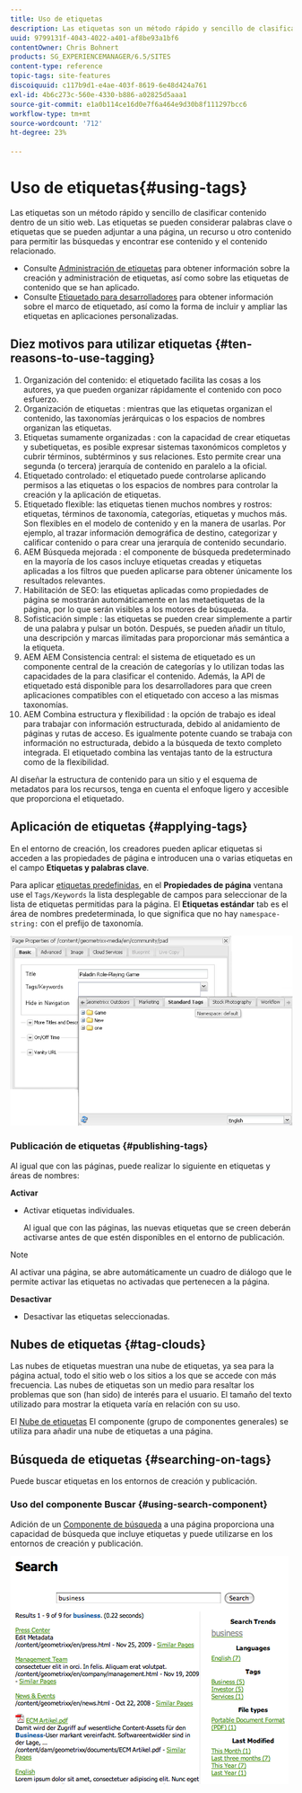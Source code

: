 ```yaml
---
title: Uso de etiquetas
description: Las etiquetas son un método rápido y sencillo de clasificar contenido dentro de un sitio web. Las etiquetas se pueden considerar palabras clave o etiquetas que se pueden adjuntar a una página, un recurso u otro contenido para permitir las búsquedas y encontrar ese contenido y el contenido relacionado.
uuid: 9799131f-4043-4022-a401-af8be93a1bf6
contentOwner: Chris Bohnert
products: SG_EXPERIENCEMANAGER/6.5/SITES
content-type: reference
topic-tags: site-features
discoiquuid: c117b9d1-e4ae-403f-8619-6e48d424a761
exl-id: 4b6c273c-560e-4330-b886-a02825d5aaa1
source-git-commit: e1a0b114ce16d0e7f6a464e9d30b8f111297bcc6
workflow-type: tm+mt
source-wordcount: '712'
ht-degree: 23%

---
```


# Uso de etiquetas{#using-tags}

Las etiquetas son un método rápido y sencillo de clasificar contenido dentro de un sitio web. Las etiquetas se pueden considerar palabras clave o etiquetas que se pueden adjuntar a una página, un recurso u otro contenido para permitir las búsquedas y encontrar ese contenido y el contenido relacionado.

* Consulte [Administración de etiquetas](/help/sites-administering/tags.md) para obtener información sobre la creación y administración de etiquetas, así como sobre las etiquetas de contenido que se han aplicado.
* Consulte [Etiquetado para desarrolladores](/help/sites-developing/tags.md) para obtener información sobre el marco de etiquetado, así como la forma de incluir y ampliar las etiquetas en aplicaciones personalizadas.

## Diez motivos para utilizar etiquetas {#ten-reasons-to-use-tagging}

1. Organización del contenido: el etiquetado facilita las cosas a los autores, ya que pueden organizar rápidamente el contenido con poco esfuerzo.
1. Organización de etiquetas : mientras que las etiquetas organizan el contenido, las taxonomías jerárquicas o los espacios de nombres organizan las etiquetas.
1. Etiquetas sumamente organizadas : con la capacidad de crear etiquetas y subetiquetas, es posible expresar sistemas taxonómicos completos y cubrir términos, subtérminos y sus relaciones. Esto permite crear una segunda (o tercera) jerarquía de contenido en paralelo a la oficial.
1. Etiquetado controlado: el etiquetado puede controlarse aplicando permisos a las etiquetas o los espacios de nombres para controlar la creación y la aplicación de etiquetas.
1. Etiquetado flexible: las etiquetas tienen muchos nombres y rostros: etiquetas, términos de taxonomía, categorías, etiquetas y muchos más. Son flexibles en el modelo de contenido y en la manera de usarlas. Por ejemplo, al trazar información demográfica de destino, categorizar y calificar contenido o para crear una jerarquía de contenido secundario.
1. AEM Búsqueda mejorada : el componente de búsqueda predeterminado en la mayoría de los casos incluye etiquetas creadas y etiquetas aplicadas a los filtros que pueden aplicarse para obtener únicamente los resultados relevantes.
1. Habilitación de SEO: las etiquetas aplicadas como propiedades de página se mostrarán automáticamente en las metaetiquetas de la página, por lo que serán visibles a los motores de búsqueda.
1. Sofisticación simple : las etiquetas se pueden crear simplemente a partir de una palabra y pulsar un botón. Después, se pueden añadir un título, una descripción y marcas ilimitadas para proporcionar más semántica a la etiqueta.
1. AEM AEM Consistencia central: el sistema de etiquetado es un componente central de la creación de categorías y lo utilizan todas las capacidades de la para clasificar el contenido. Además, la API de etiquetado está disponible para los desarrolladores para que creen aplicaciones compatibles con el etiquetado con acceso a las mismas taxonomías.
1. AEM Combina estructura y flexibilidad : la opción de trabajo es ideal para trabajar con información estructurada, debido al anidamiento de páginas y rutas de acceso. Es igualmente potente cuando se trabaja con información no estructurada, debido a la búsqueda de texto completo integrada. El etiquetado combina las ventajas tanto de la estructura como de la flexibilidad.

Al diseñar la estructura de contenido para un sitio y el esquema de metadatos para los recursos, tenga en cuenta el enfoque ligero y accesible que proporciona el etiquetado.

## Aplicación de etiquetas   {#applying-tags}

En el entorno de creación, los creadores pueden aplicar etiquetas si acceden a las propiedades de página e introducen una o varias etiquetas en el campo **Etiquetas y palabras clave**.

Para aplicar [etiquetas predefinidas](/help/sites-administering/tags.md), en el **Propiedades de página** ventana use el `Tags/Keywords` la lista desplegable de campos para seleccionar de la lista de etiquetas permitidas para la página. El **Etiquetas estándar** tab es el área de nombres predeterminada, lo que significa que no hay `namespace-string:` con el prefijo de taxonomía.

![chlimage_1-2](assets/chlimage_1-2a.png)

### Publicación de etiquetas {#publishing-tags}

Al igual que con las páginas, puede realizar lo siguiente en etiquetas y áreas de nombres:

**Activar**

* Activar etiquetas individuales.

   Al igual que con las páginas, las nuevas etiquetas que se creen deberán activarse antes de que estén disponibles en el entorno de publicación.

>[!NOTE]
>
>Al activar una página, se abre automáticamente un cuadro de diálogo que le permite activar las etiquetas no activadas que pertenecen a la página.

**Desactivar**

* Desactivar las etiquetas seleccionadas.

## Nubes de etiquetas {#tag-clouds}

Las nubes de etiquetas muestran una nube de etiquetas, ya sea para la página actual, todo el sitio web o los sitios a los que se accede con más frecuencia. Las nubes de etiquetas son un medio para resaltar los problemas que son (han sido) de interés para el usuario. El tamaño del texto utilizado para mostrar la etiqueta varía en relación con su uso.

El [Nube de etiquetas](/help/sites-classic-ui-authoring/classic-page-author-edit-mode.md#tag-cloud) El componente (grupo de componentes generales) se utiliza para añadir una nube de etiquetas a una página.

## Búsqueda de etiquetas {#searching-on-tags}

Puede buscar etiquetas en los entornos de creación y publicación.

### Uso del componente Buscar {#using-search-component}

Adición de un [Componente de búsqueda](/help/sites-classic-ui-authoring/classic-page-author-edit-mode.md#search) a una página proporciona una capacidad de búsqueda que incluye etiquetas y puede utilizarse en los entornos de creación y publicación.

![chlimage_1-3](assets/chlimage_1-3a.png)
